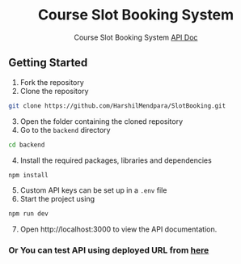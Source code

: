 <div id="top"></div>

<div align="center">
  <h1 align="center">Course Slot Booking System</h1>
  <p>
    Course Slot Booking System
    <a href="https://slot-booking.azurewebsites.net/api-explorer/">
    API Doc
  </a>
  </p>
</div>

<h2> Getting Started </h2>

1. Fork the repository
2. Clone the repository

```sh
git clone https://github.com/HarshilMendpara/SlotBooking.git
```

3. Open the folder containing the cloned repository
4. Go to the `backend` directory

```sh
cd backend
```

4. Install the required packages, libraries and dependencies

```sh
npm install
```

5. Custom API keys can be set up in a `.env` file
6. Start the project using

```sh
npm run dev
```

7. Open http://localhost:3000 to view the API documentation.

### Or You can test API using deployed URL from [here](https://slot-booking.azurewebsites.net/api-explorer/)
